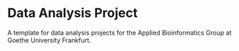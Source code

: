 # Data Analysis Project

A template for data analysis projects for the Applied Bioinformatics Group at Goethe University Frankfurt.
